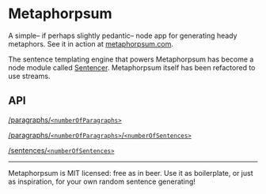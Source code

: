 # Metaphorpsum

A simple– if perhaps slightly pedantic– node app for generating heady metaphors. See it in action at [metaphorpsum.com](http://metaphorpsum.com).

The sentence templating engine that powers Metaphorpsum has become a node module called [Sentencer](https://github.com/kylestetz/Sentencer). Metaphorpsum itself has been refactored to use streams.

## API

[/paragraphs/`<numberOfParagraphs>`](http://metaphorpsum.com/paragraphs/2)

[/paragraphs/`<numberOfParagraphs>`/`<numberOfSentences>`](http://metaphorpsum.com/paragraphs/2/4)

[/sentences/`<numberOfSentences>`](http://metaphorpsum.com/sentences/4)

----------------

Metaphorpsum is MIT licensed: free as in beer. Use it as boilerplate, or just as inspiration, for your own random sentence generating!